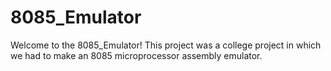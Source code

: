 # 8085_Emulator

Welcome to the 8085_Emulator! This project was a college project in which we had to make an 8085 microprocessor assembly emulator.
